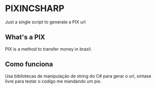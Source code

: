 # PIXINCSHARP
Just a single script to generate a PIX url

## What's a PIX

PIX is a method to transfer money in brazil.

## Como funciona
Usa bibliotecas de manipulação de string do C# para gerar o url, sintase livre para testar o codigo me mandando um pix.
